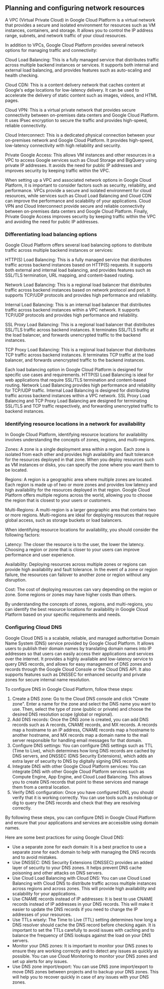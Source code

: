 ## Planning and configuring network resources
A VPC (Virtual Private Cloud) in Google Cloud Platform is a virtual network that provides a secure and isolated environment for resources such as VM instances, containers, and storage. It allows you to control the IP address range, subnets, and network traffic of your cloud resources.

In addition to VPCs, Google Cloud Platform provides several network options for managing traffic and connectivity:

Cloud Load Balancing: This is a fully managed service that distributes traffic across multiple backend instances or services. It supports both internal and external load balancing, and provides features such as auto-scaling and health checking.

Cloud CDN: This is a content delivery network that caches content at Google's edge locations for low-latency delivery. It can be used to accelerate the delivery of static content such as images, videos, and HTML pages.

Cloud VPN: This is a virtual private network that provides secure connectivity between on-premises data centers and Google Cloud Platform. It uses IPsec encryption to secure the traffic and provides high-speed, reliable connectivity.

Cloud Interconnect: This is a dedicated physical connection between your on-premises network and Google Cloud Platform. It provides high-speed, low-latency connectivity with high reliability and security.

Private Google Access: This allows VM instances and other resources in a VPC to access Google services such as Cloud Storage and BigQuery using private IP addresses. It avoids the need for public IP addresses and improves security by keeping traffic within the VPC.

When setting up a VPC and associated network options in Google Cloud Platform, it is important to consider factors such as security, reliability, and performance. VPCs provide a secure and isolated environment for cloud resources, while services such as Cloud Load Balancing and Cloud CDN can improve the performance and scalability of your applications. Cloud VPN and Cloud Interconnect provide secure and reliable connectivity between on-premises data centers and Google Cloud Platform. Finally, Private Google Access improves security by keeping traffic within the VPC and avoiding the need for public IP addresses.

### Differentiating load balancing options 
Google Cloud Platform offers several load balancing options to distribute traffic across multiple backend instances or services:

HTTP(S) Load Balancing: This is a fully managed service that distributes traffic across backend instances based on HTTP(S) requests. It supports both external and internal load balancing, and provides features such as SSL/TLS termination, URL mapping, and content-based routing.

Network Load Balancing: This is a regional load balancer that distributes traffic across backend instances based on network protocol and port. It supports TCP/UDP protocols and provides high performance and reliability.

Internal Load Balancing: This is an internal load balancer that distributes traffic across backend instances within a VPC network. It supports TCP/UDP protocols and provides high performance and reliability.

SSL Proxy Load Balancing: This is a regional load balancer that distributes SSL/TLS traffic across backend instances. It terminates SSL/TLS traffic at the load balancer, and forwards unencrypted traffic to the backend instances.

TCP Proxy Load Balancing: This is a regional load balancer that distributes TCP traffic across backend instances. It terminates TCP traffic at the load balancer, and forwards unencrypted traffic to the backend instances.

Each load balancing option in Google Cloud Platform is designed for specific use cases and requirements. HTTP(S) Load Balancing is ideal for web applications that require SSL/TLS termination and content-based routing. Network Load Balancing provides high performance and reliability for TCP/UDP traffic. Internal Load Balancing is designed for distributing traffic across backend instances within a VPC network. SSL Proxy Load Balancing and TCP Proxy Load Balancing are designed for terminating SSL/TLS and TCP traffic respectively, and forwarding unencrypted traffic to backend instances.

### Identifying resource locations in a network for availability
In Google Cloud Platform, identifying resource locations for availability involves understanding the concepts of zones, regions, and multi-regions.

Zones: A zone is a single deployment area within a region. Each zone is isolated from each other and provides high availability and fault tolerance for the resources deployed in that zone. When you deploy resources such as VM instances or disks, you can specify the zone where you want them to be located.

Regions: A region is a geographic area where multiple zones are located. Each region is made up of two or more zones and provides low latency and high availability for the resources deployed in that region. Google Cloud Platform offers multiple regions across the world, allowing you to choose the region that is closest to your users or customers.

Multi-Regions: A multi-region is a larger geographic area that contains two or more regions. Multi-regions are ideal for deploying resources that require global access, such as storage buckets or load balancers.

When identifying resource locations for availability, you should consider the following factors:

Latency: The closer the resource is to the user, the lower the latency. Choosing a region or zone that is closer to your users can improve performance and user experience.

Availability: Deploying resources across multiple zones or regions can provide high availability and fault tolerance. In the event of a zone or region failure, the resources can failover to another zone or region without any disruption.

Cost: The cost of deploying resources can vary depending on the region or zone. Some regions or zones may have higher costs than others.

By understanding the concepts of zones, regions, and multi-regions, you can identify the best resource locations for availability in Google Cloud Platform based on your specific requirements and needs.

### Configuring Cloud DNS 

Google Cloud DNS is a scalable, reliable, and managed authoritative Domain Name System (DNS) service provided by Google Cloud Platform. It allows users to publish their domain names by translating domain names into IP addresses so that users can easily access their applications and services over the internet. It provides a highly available and low-latency service to query DNS records, and allows for easy management of DNS zones and records through the Google Cloud Console or the Cloud DNS API. It also supports features such as DNSSEC for enhanced security and private zones for secure internal name resolution.

To configure DNS in Google Cloud Platform, follow these steps:

1. Create a DNS zone: Go to the Cloud DNS console and click "Create zone". Enter a name for the zone and select the DNS name you want to use. Then, select the type of zone (public or private) and choose the desired DNS resolution scope (global or regional).
2. Add DNS records: Once the DNS zone is created, you can add DNS records such as A records, CNAME records, and MX records. A records map a hostname to an IP address, CNAME records map a hostname to another hostname, and MX records map a domain name to the mail server responsible for handling email messages for that domain.
3. Configure DNS settings: You can configure DNS settings such as TTL (Time to Live), which determines how long DNS records are cached by DNS servers, and DNSSEC (DNS Security Extensions), which adds an extra layer of security to DNS by digitally signing DNS records.
4. Integrate DNS with other Google Cloud Platform services: You can integrate DNS with other Google Cloud Platform services such as Compute Engine, App Engine, and Cloud Load Balancing. This allows you to create DNS records that point to these services and manage them from a central location.
5. Verify DNS configuration: Once you have configured DNS, you should verify that it is working correctly. You can use tools such as nslookup or dig to query the DNS records and check that they are resolving correctly.

By following these steps, you can configure DNS in Google Cloud Platform and ensure that your applications and services are accessible using domain names.

Here are some best practices for using Google Cloud DNS:

- Use a separate zone for each domain: It is a best practice to use a separate zone for each domain to help with managing the DNS records and to avoid mistakes.
- Use DNSSEC: DNS Security Extensions (DNSSEC) provides an added layer of security to your DNS zones. It helps prevent DNS cache poisoning and other attacks on DNS servers.
- Use Cloud Load Balancing with Cloud DNS: You can use Cloud Load Balancing with Cloud DNS to distribute traffic across multiple instances across regions and across zones. This will provide high availability and scalability for your applications.
- Use CNAME records instead of IP addresses: It is best to use CNAME records instead of IP addresses in your DNS records. This will make it easier to update the DNS records if you need to change the IP addresses of your resources.
- Use TTLs wisely: The Time to Live (TTL) setting determines how long a DNS resolver should cache the DNS record before checking again. It is important to set the TTLs carefully to avoid issues with caching and to balance the frequency of DNS lookups against the load on your DNS servers.
- Monitor your DNS zones: It is important to monitor your DNS zones to ensure they are working correctly and to detect any issues as quickly as possible. You can use Cloud Monitoring to monitor your DNS zones and set up alerts for any issues.
- Use DNS zone import/export: You can use DNS zone import/export to move DNS zones between projects and to backup your DNS zones. This will help you to recover quickly in case of any issues with your DNS zones.

